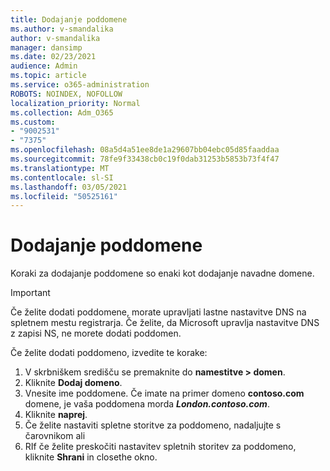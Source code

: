 ```yaml
---
title: Dodajanje poddomene
ms.author: v-smandalika
author: v-smandalika
manager: dansimp
ms.date: 02/23/2021
audience: Admin
ms.topic: article
ms.service: o365-administration
ROBOTS: NOINDEX, NOFOLLOW
localization_priority: Normal
ms.collection: Adm_O365
ms.custom:
- "9002531"
- "7375"
ms.openlocfilehash: 08a5d4a51ee8de1a29607bb04ebc05d85faaddaa
ms.sourcegitcommit: 78fe9f33438cb0c19f0dab31253b5853b73f4f47
ms.translationtype: MT
ms.contentlocale: sl-SI
ms.lasthandoff: 03/05/2021
ms.locfileid: "50525161"
---
```

# <a name="add-a-subdomain"></a>Dodajanje poddomene

Koraki za dodajanje poddomene so enaki kot dodajanje navadne domene. 

> [!IMPORTANT]
> Če želite dodati poddomene, morate upravljati lastne nastavitve DNS na spletnem mestu registrarja. Če želite, da Microsoft upravlja nastavitve DNS z zapisi NS, ne morete dodati poddomen. 

Če želite dodati poddomeno, izvedite te korake:

1. V skrbniškem središču se premaknite do **namestitve > domen**.
2. Kliknite **Dodaj domeno**.
3. Vnesite ime poddomene. Če imate na primer domeno **contoso.com** domene, je vaša poddomena morda **_London.contoso.com_**.
4. Kliknite **naprej**.
5. Če želite nastaviti spletne storitve za poddomeno, nadaljujte s čarovnikom ali
6. RIf če želite preskočiti nastavitev spletnih storitev za poddomeno, kliknite **Shrani** in closethe okno.

